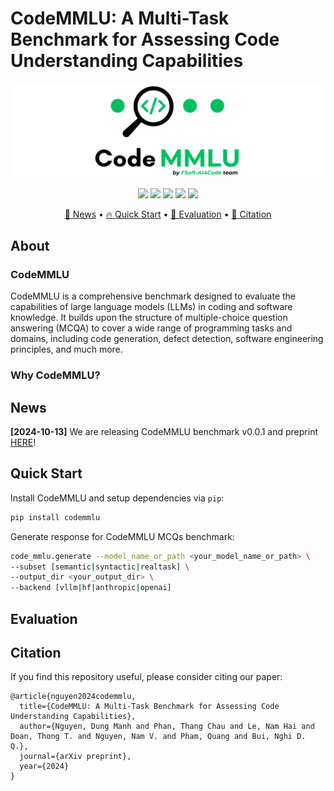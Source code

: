 # CodeMMLU: A Multi-Task Benchmark for Assessing Code Understanding Capabilities

<center>
<img src="asset/code_mmlu_banner.png" alt="CodeMMLU">
</center>

<p align="center">
    <a href="https://fsoft-ai4code.github.io/leaderboards/codemmlu/"><img src="https://custom-icon-badges.demolab.com/badge/Leaderboard-orange?style=flat&logo=barchart&label=%20"></a>
    <a href="https://huggingface.co/collections/bigcode/bigcodebench-666ed21a5039c618e608ab06"><img src="https://img.shields.io/badge/%F0%9F%A4%97%20Datasets-CodeMMLU-f9a602?style=flat"></a>
    <a href="https://fsoft-ai4code.github.io/codemmlu/"><img src="https://custom-icon-badges.demolab.com/badge/WebPage-1a4f76?style=flat&logo=web"></a>
    <a href="https://arxiv.org/abs/2406.15877"><img src="https://img.shields.io/badge/2410.01999-red?style=flat&label=arXiv"></a>
    <!-- <a href="https://pypi.org/project/bigcodebench/"><img src="https://img.shields.io/pypi/v/bigcodebench?color=g"></a> -->
    <!-- <a href="https://pepy.tech/project/bigcodebench"><img src="https://static.pepy.tech/badge/bigcodebench"></a> -->
    <a href="https://github.com/bigcodebench/bigcodebench/blob/master/LICENSE"><img src="https://img.shields.io/badge/License-MIT-green.svg"></a>
    <!-- <a href="https://hub.docker.com/r/bigcodebench/bigcodebench-evaluate" title="Docker-Eval"><img src="https://img.shields.io/docker/image-size/bigcodebench/bigcodebench-evaluate"></a>
    <a href="https://hub.docker.com/r/bigcodebench/bigcodebench-generate" title="Docker-Gen"><img src="https://img.shields.io/docker/image-size/bigcodebench/bigcodebench-generate"></a> -->
</p>

<p align="center">
    <!-- <a href="#-impact">💥 Impact</a> • -->
    <a href="#-news">📰 News</a> •
    <a href="#-quick-start">🔥 Quick Start</a> •
    <a href="#-evaluation">🚀 Evaluation</a> •
    <!-- <a href="#-llm-generated-code">💻 LLM-generated Code</a> • -->
    <a href="#-citation">📜 Citation</a>
</p>

## About

### CodeMMLU

CodeMMLU is a comprehensive benchmark designed to evaluate the capabilities of large language models (LLMs) in coding and software knowledge. 
It builds upon the structure of multiple-choice question answering (MCQA) to cover a wide range of programming tasks and domains, including code generation, defect detection, software engineering principles, and much more.

### Why CodeMMLU?

## News
**[2024-10-13]** We are releasing CodeMMLU benchmark v0.0.1 and preprint [HERE](https://arxiv.org/abs/2406.15877)!

## Quick Start

Install CodeMMLU and setup dependencies via `pip`:
```bash
pip install codemmlu
```

Generate response for CodeMMLU MCQs benchmark:
```bash
code_mmlu.generate --model_name_or_path <your_model_name_or_path> \
--subset [semantic|syntactic|realtask] \
--output_dir <your_output_dir> \
--backend [vllm|hf|anthropic|openai]
```


## Evaluation


## Citation
If you find this repository useful, please consider citing our paper:

```
@article{nguyen2024codemmlu,
  title={CodeMMLU: A Multi-Task Benchmark for Assessing Code Understanding Capabilities},
  author={Nguyen, Dung Manh and Phan, Thang Chau and Le, Nam Hai and Doan, Thong T. and Nguyen, Nam V. and Pham, Quang and Bui, Nghi D. Q.},
  journal={arXiv preprint},
  year={2024}
}
```
